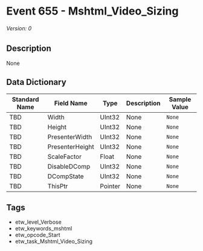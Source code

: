 # Event 655 - Mshtml_Video_Sizing
###### Version: 0

## Description
None

## Data Dictionary
|Standard Name|Field Name|Type|Description|Sample Value|
|---|---|---|---|---|
|TBD|Width|UInt32|None|`None`|
|TBD|Height|UInt32|None|`None`|
|TBD|PresenterWidth|UInt32|None|`None`|
|TBD|PresenterHeight|UInt32|None|`None`|
|TBD|ScaleFactor|Float|None|`None`|
|TBD|DisableDComp|UInt32|None|`None`|
|TBD|DCompState|UInt32|None|`None`|
|TBD|ThisPtr|Pointer|None|`None`|

## Tags
* etw_level_Verbose
* etw_keywords_mshtml
* etw_opcode_Start
* etw_task_Mshtml_Video_Sizing